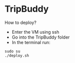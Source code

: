 # TripBuddy


How to deploy? 
 - Enter the VM using ssh
 - Go into the TripBuddy folder
 - In the terminal run: 
 ```
 sudo su
 ./deploy.sh
 ```
